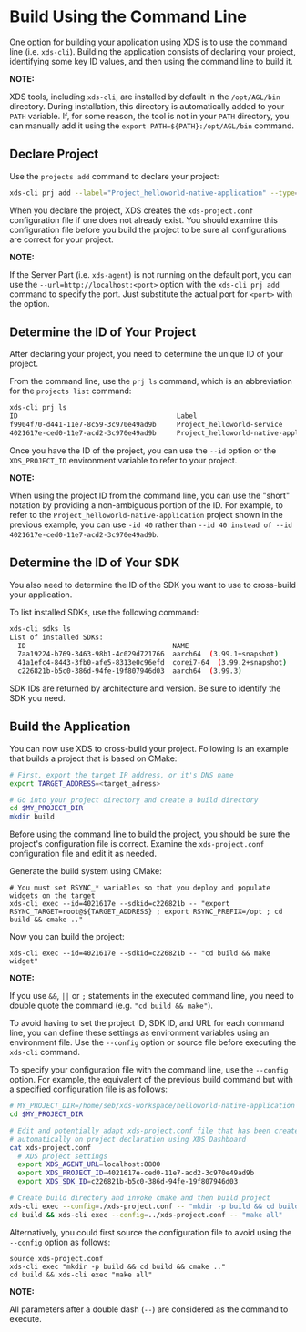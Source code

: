 <!-- WARNING: This file is generated by fetch_docs.js using /home/boron/Documents/AGL/docs-webtemplate/site/_data/tocs/devguides/master/xds-docs-guides-devguides-book.yml -->

# Build Using the Command Line

One option for building your application using XDS is to use
the command line (i.e. `xds-cli`).
Building the application consists of declaring your project, identifying
some key ID values, and then using the command line to build it.

<!-- section-note -->
**NOTE:**

XDS tools, including `xds-cli`, are installed by default in
the `/opt/AGL/bin` directory.
During installation, this directory is automatically added to your
`PATH` variable.
If, for some reason, the tool is not in your `PATH` directory,
you can manually add it using the `export PATH=${PATH}:/opt/AGL/bin`
command.
<!-- end-section-note -->


## Declare Project

Use the `projects add` command to declare your project:

```bash
xds-cli prj add --label="Project_helloworld-native-application" --type=pm --path=/home/seb/xds-workspace/helloworld-native-application --server-path=/home/devel/xds-workspace/helloworld-native-application
```

When you declare the project, XDS creates the `xds-project.conf`
configuration file if one does not already exist.
You should examine this configuration file before you build the
project to be sure all configurations are correct for your project.

<!-- section-note -->
**NOTE:**

If the Server Part (i.e. `xds-agent`) is not running on the default
port, you can use the `--url=http://localhost:<port>` option with the
`xds-cli prj add` command to specify the port.
Just substitute the actual port for `<port>` with the option.
<!-- end-section-note -->

## Determine the ID of Your Project

After declaring your project, you need to determine the
unique ID of your project.

From the command line, use the `prj ls` command, which is an abbreviation
for the `projects list` command:

```bash
xds-cli prj ls
ID                                       Label                                   LocalPath
f9904f70-d441-11e7-8c59-3c970e49ad9b     Project_helloworld-service              /home/seb/xds-workspace/helloworld-service
4021617e-ced0-11e7-acd2-3c970e49ad9b     Project_helloworld-native-application   /home/seb/xds-workspace/helloworld-native-application
```

Once you have the ID of the project, you can use the `--id` option
or the `XDS_PROJECT_ID` environment variable to refer to your project.

<!-- section-note -->
**NOTE:**

When using the project ID from the command line, you can use the "short"
notation by providing a non-ambiguous portion of the ID.
For example, to refer to the `Project_helloworld-native-application` project
shown in the previous example, you can use `-id 40` rather than
`--id 40 instead of --id 4021617e-ced0-11e7-acd2-3c970e49ad9b`.
<!-- end-section-note -->

## Determine the ID of Your SDK

You also need to determine the ID of the SDK you want to use to cross-build
your application.

To list installed SDKs, use the following command:

```bash
xds-cli sdks ls
List of installed SDKs:
  ID                                    NAME
  7aa19224-b769-3463-98b1-4c029d721766  aarch64  (3.99.1+snapshot)
  41a1efc4-8443-3fb0-afe5-8313e0c96efd  corei7-64  (3.99.2+snapshot)
  c226821b-b5c0-386d-94fe-19f807946d03  aarch64  (3.99.3)
```

SDK IDs are returned by architecture and version.
Be sure to identify the SDK you need.

## Build the Application

You can now use XDS to cross-build your project.
Following is an example that builds a project that is based on CMake:

```bash
# First, export the target IP address, or it's DNS name
export TARGET_ADDRESS=<target_adress>

# Go into your project directory and create a build directory
cd $MY_PROJECT_DIR
mkdir build
```

Before using the command line to build the project, you should be
sure the project's configuration file is correct.
Examine the `xds-project.conf` configuration file and edit it
as needed.

Generate the build system using CMake:

```
# You must set RSYNC_* variables so that you deploy and populate widgets on the target
xds-cli exec --id=4021617e --sdkid=c226821b -- "export RSYNC_TARGET=root@${TARGET_ADDRESS} ; export RSYNC_PREFIX=/opt ; cd build && cmake .."
```

Now you can build the project:

```
xds-cli exec --id=4021617e --sdkid=c226821b -- "cd build && make widget"
```

<!-- section-note -->
**NOTE:**

If you use `&&`, `||` or `;` statements in the executed command line,
you need to double quote the command (e.g. `"cd build && make"`).
<!-- end-section-note -->

To avoid having to set the project ID, SDK ID, and URL for each
command line, you can define these settings as environment variables
using an environment file.
Use the `--config` option or source file before executing
the `xds-cli` command.

To specify your configuration file with the command line,
use the `--config` option.
For example, the equivalent of the previous build command but
with a specified configuration file is as follows:

```bash
# MY_PROJECT_DIR=/home/seb/xds-workspace/helloworld-native-application
cd $MY_PROJECT_DIR

# Edit and potentially adapt xds-project.conf file that has been created
# automatically on project declaration using XDS Dashboard
cat xds-project.conf
  # XDS project settings
  export XDS_AGENT_URL=localhost:8800
  export XDS_PROJECT_ID=4021617e-ced0-11e7-acd2-3c970e49ad9b
  export XDS_SDK_ID=c226821b-b5c0-386d-94fe-19f807946d03

# Create build directory and invoke cmake and then build project
xds-cli exec --config=./xds-project.conf -- "mkdir -p build && cd build && cmake .."
cd build && xds-cli exec --config=../xds-project.conf -- "make all"
```

Alternatively, you could first source the configuration file to avoid using the
`--config` option as follows:

```
source xds-project.conf
xds-cli exec "mkdir -p build && cd build && cmake .."
cd build && xds-cli exec "make all"
```

<!-- section-note -->
**NOTE:**

All parameters after a double dash (`--`) are considered as the command
to execute.
<!-- end-section-note -->
